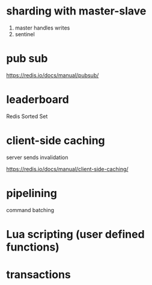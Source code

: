 
# sharding with master-slave

1. master handles writes
2. sentinel
 

# pub sub

https://redis.io/docs/manual/pubsub/

# leaderboard

 Redis Sorted Set 
 
# client-side caching

server sends invalidation

https://redis.io/docs/manual/client-side-caching/

# pipelining

command batching

# Lua scripting (user defined functions)

# transactions
